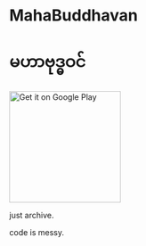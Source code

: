 # MahaBuddhavan
# မဟာဗုဒ္ဓဝင်
<a href='https://play.google.com/store/apps/details?id=mm.pndaza.mahabuddhavan'>
  <img alt='Get it on Google Play' src='https://play.google.com/intl/en_us/badges/images/generic/en_badge_web_generic.png' width='200'/>
</a>

just archive.

code is messy.